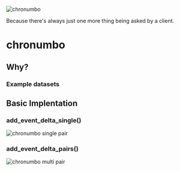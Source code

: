 ![chronumbo](https://github.com/heynicejacket/chronodetective/blob/master/chronumbo-banner.png)

Because there's always just one more thing being asked by a client.

# chronumbo

## Why?

### Example datasets

## Basic Implentation

### add_event_delta_single()
![chronumbo single pair](https://github.com/heynicejacket/chronodetective/blob/master/chronumbo-single-pair.png)

### add_event_delta_pairs()
![chronumbo multi pair](https://github.com/heynicejacket/chronodetective/blob/master/chronumbo-multi-pair.png)
